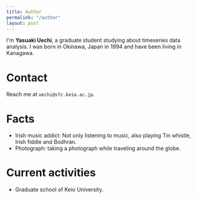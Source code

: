 ```yaml
---
title: Author
permalink: "/author"
layout: post
---
```


I'm **Yasuaki Uechi**, a graduate student studying about timeseries data analysis. I was born in Okinawa, Japan in 1994 and have been living in Kanagawa.

# Contact

Reach me at `uechi@sfc.keio.ac.jp`.

# Facts

- Irish music addict: Not only listening to music, also playing Tin whistle, Irish fiddle and Bodhrán.
- Photograph: taking a photograph while traveling around the globe.

# Current activities

- Graduate school of Keio University.
